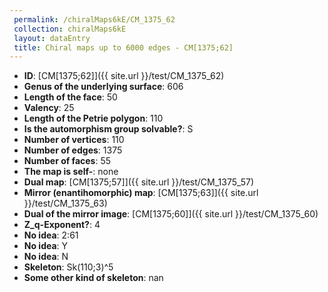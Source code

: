 ```yaml
--- 
 permalink: /chiralMaps6kE/CM_1375_62 
 collection: chiralMaps6kE
 layout: dataEntry
 title: Chiral maps up to 6000 edges - CM[1375;62]
---
```


- **ID**: [CM[1375;62]]({{ site.url }}/test/CM_1375_62)
- **Genus of the underlying surface**: 606
- **Length of the face**: 50
- **Valency**: 25
- **Length of the Petrie polygon**: 110
- **Is the automorphism group solvable?**: S
- **Number of vertices**: 110
- **Number of edges**: 1375
- **Number of faces**: 55
- **The map is self-**: none
- **Dual map**: [CM[1375;57]]({{ site.url }}/test/CM_1375_57)
- **Mirror (enantihomorphic) map**: [CM[1375;63]]({{ site.url }}/test/CM_1375_63)
- **Dual of the mirror image**: [CM[1375;60]]({{ site.url }}/test/CM_1375_60)
- **Z_q-Exponent?**: 4
- **No idea**:  2:61
- **No idea**: Y
- **No idea**: N
- **Skeleton**: Sk(110;3)^5
- **Some other kind of skeleton**: nan
